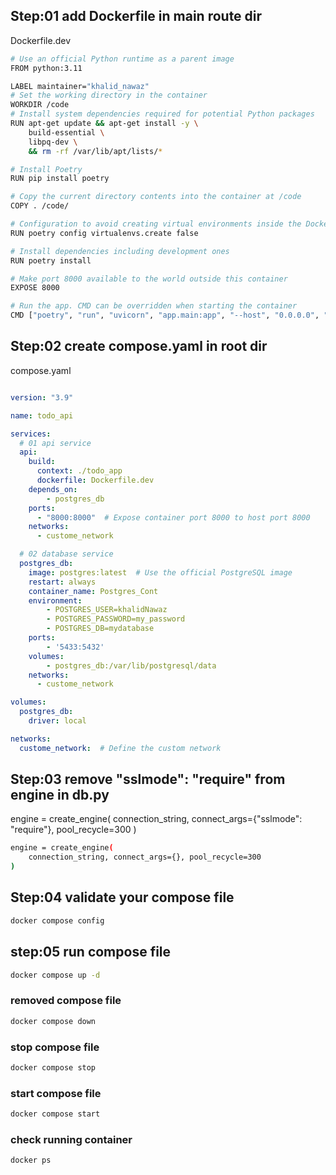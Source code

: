 ## Step:01 add Dockerfile in main route dir
Dockerfile.dev
```bash
# Use an official Python runtime as a parent image
FROM python:3.11

LABEL maintainer="khalid_nawaz"
# Set the working directory in the container
WORKDIR /code
# Install system dependencies required for potential Python packages
RUN apt-get update && apt-get install -y \
    build-essential \
    libpq-dev \
    && rm -rf /var/lib/apt/lists/*

# Install Poetry
RUN pip install poetry

# Copy the current directory contents into the container at /code
COPY . /code/

# Configuration to avoid creating virtual environments inside the Docker container
RUN poetry config virtualenvs.create false

# Install dependencies including development ones
RUN poetry install

# Make port 8000 available to the world outside this container
EXPOSE 8000

# Run the app. CMD can be overridden when starting the container
CMD ["poetry", "run", "uvicorn", "app.main:app", "--host", "0.0.0.0", "--reload"]
```
## Step:02 create compose.yaml in root dir
compose.yaml

```yaml

version: "3.9"

name: todo_api

services:
  # 01 api service
  api:
    build:
      context: ./todo_app
      dockerfile: Dockerfile.dev
    depends_on:
        - postgres_db
    ports:
      - "8000:8000"  # Expose container port 8000 to host port 8000  
    networks:
      - custome_network

  # 02 database service
  postgres_db:
    image: postgres:latest  # Use the official PostgreSQL image
    restart: always
    container_name: Postgres_Cont
    environment:
        - POSTGRES_USER=khalidNawaz
        - POSTGRES_PASSWORD=my_password
        - POSTGRES_DB=mydatabase
    ports:
        - '5433:5432'
    volumes:
        - postgres_db:/var/lib/postgresql/data
    networks:
      - custome_network

volumes:
  postgres_db:
    driver: local

networks:
  custome_network:  # Define the custom network
```

## Step:03 remove "sslmode": "require" from engine in db.py
engine = create_engine(
    connection_string, connect_args={"sslmode": "require"}, pool_recycle=300
)

```bash 
engine = create_engine(
    connection_string, connect_args={}, pool_recycle=300
)
```

## Step:04 validate your compose file
```bash 
docker compose config
```

## step:05 run compose file
```bash
docker compose up -d
```
### removed compose file
```bash
docker compose down
```
### stop compose file
```bash
docker compose stop
```
### start compose file 
```bash
docker compose start
```
### check running container
```bash
docker ps
```

